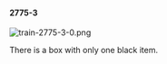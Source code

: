 #### 2775-3
![train-2775-3-0.png](https://github.com/lil-lab/nlvr/raw/master/nlvr/train/images/38/train-2775-3-0.png "train-2775-3-0.png")

There is a box with only one black item.